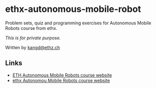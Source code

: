 # ethx-autonomous-mobile-robot

Problem sets, quiz and programming exercises for Autonomous Mobile Robots course from ethx.

*This is for private purpose.* 

Written by kangd@ethz.ch

## Links

- [ETH Autonomous Mobile Robots course website](http://www.asl.ethz.ch/education/lectures/autonomous_mobile_robots/spring-2017.html)
- [ethx Autonomou Mobile Robots course website](https://www.edx.org/course/autonomous-mobile-robots-ethx-amrx-2)

